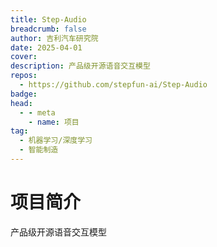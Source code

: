 ```yaml
---
title: Step-Audio
breadcrumb: false
author: 吉利汽车研究院
date: 2025-04-01
cover: 
description: 产品级开源语音交互模型
repos:
  - https://github.com/stepfun-ai/Step-Audio
badge: 
head:
  - - meta
    - name: 项目
tag:
  - 机器学习/深度学习
  - 智能制造
---
```




# 项目简介
产品级开源语音交互模型
